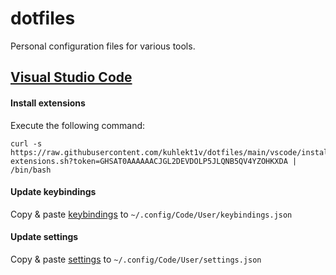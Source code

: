 # dotfiles
Personal configuration files for various tools.

## [Visual Studio Code](https://github.com/kuhlekt1v/dotfiles/tree/main/vscode)
#### Install extensions
Execute the following command:
```console
curl -s https://raw.githubusercontent.com/kuhlekt1v/dotfiles/main/vscode/install-extensions.sh?token=GHSAT0AAAAAACJGL2DEVDOLP5JLQNB5QV4YZOHKXDA | /bin/bash
```
#### Update keybindings
Copy & paste [keybindings](https://raw.githubusercontent.com/kuhlekt1v/dotfiles/main/vscode/keybindings.json?token=GHSAT0AAAAAACJGL2DFXABY5CFLZAJGPGIKZOHKR6A) to `~/.config/Code/User/keybindings.json`
#### Update settings
Copy & paste [settings](https://raw.githubusercontent.com/kuhlekt1v/dotfiles/main/vscode/settings.json?token=GHSAT0AAAAAACJGL2DFLPLBO2PRZ23BRGZWZOHKWSQ) to `~/.config/Code/User/settings.json`
